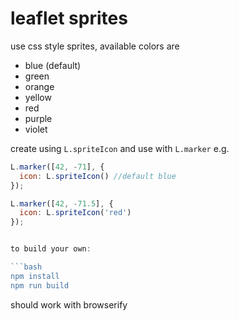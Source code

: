 leaflet sprites
=====
use css style sprites, available colors are

- blue (default)
- green
- orange
- yellow
- red
- purple
- violet


create using `L.spriteIcon` and use with `L.marker` e.g.

```js
L.marker([42, -71], {
  icon: L.spriteIcon() //default blue
});

L.marker([42, -71.5], {
  icon: L.spriteIcon('red')
});


to build your own:

```bash
npm install
npm run build
```

should work with browserify